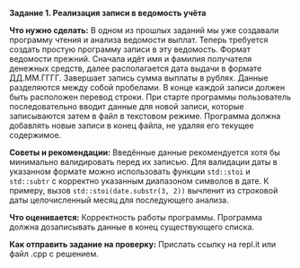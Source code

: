 **Задание 1. Реализация записи в ведомость учёта**

**Что нужно сделать:**
В одном из прошлых заданий мы уже создавали программу чтения и анализа ведомости выплат.
Теперь требуется создать простую программу записи в эту ведомость.
Формат ведомости прежний. Сначала идёт имя и фамилия получателя денежных средств, далее
располагается дата выдачи в формате ДД.ММ.ГГГГ. Завершает запись сумма выплаты в рублях.
Данные разделяются между собой пробелами. В конце каждой записи должен быть расположен перевод строки.
При старте программы пользователь последовательно вводит данные для новой записи, которые
записываются затем в файл в текстовом режиме. Программа должна добавлять новые записи в конец файла,
не удаляя его текущее содержимое.

**Советы и рекомендации:**
Введённые данные рекомендуется хотя бы минимально валидировать перед их записью.
Для валидации даты в указанном формате можно использовать функции `std::stoi` и `std::subtr` с
корректно указанным диапазоном символов в дате. К примеру, вызов `std::stoi(date.substr(3, 2))`
вычленит из строковой даты целочисленный месяц для последующего анализа.

**Что оценивается:**
Корректность работы программы. Программа должна дозаписывать данные в конец существующего списка.

**Как отправить задание на проверку:**
Прислать ссылку на repl.it или файл .срр с решением.